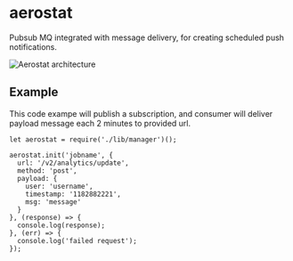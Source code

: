 # aerostat

Pubsub MQ integrated with message delivery, for creating scheduled push notifications.

![Aerostat architecture](http://i.imgur.com/1RRgHzV.png)

## Example
This code exampe will publish a subscription, and consumer will deliver payload message each 2 minutes to provided url. 
```
let aerostat = require('./lib/manager')();

aerostat.init('jobname', {
  url: '/v2/analytics/update',
  method: 'post',
  payload: {
    user: 'username',
    timestamp: '1182882221',
    msg: 'message'
  }
}, (response) => {
  console.log(response);
}, (err) => {
  console.log('failed request');
});
```
